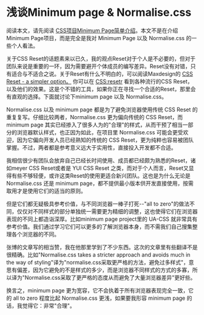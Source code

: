 # 浅谈Minimum page & Normalise.css

阅读本文，请先阅读 [CSS项目Minimum Page简单介绍](http://www.zhangxinxu.com/wordpress/2011/09/css%E9%A1%B9%E7%9B%AEminimum-page%E7%AE%80%E5%8D%95%E4%BB%8B%E7%BB%8D/)。本文不是在介绍Minimum Page项目，而是完全是我对 Minimum Page 以及 Normalise.css 的一些个人看法。

关于CSS Reset的话题素来以已久，我的观点Reset对于个人是不必要的，但对于团队来说是重要的一环，因为需要避开个体成员的编写差异。Reset没有对错，只有适合与不适合之说。关于Reset有什么不明白的，可以阅读Maxdesign的 [CSS Reset - a simpler option。](http://www.maxdesign.com.au/articles/css-reset/)
你可以在 [CSS:resetr](http://cssresetr.com/) 看到各种流行的CSS Reset，以及他们的效果。这是个不错的工具，如果你正在寻找一个合适的Reset，那里会有直观的选择。下面就讨论下minimum page 以及 Normalise.css。

Normalise.css 以及 minimum page 都是为了避免浏览器使用传统 CSS Reset 的重复复写。仔细比较两者，Normalise.css 更为偏向传统的 CSS Reset，而 minimum page 其实已经掺入了很多人为的"合理"的样式，从而干预了相当一部分的浏览器默认样式，也正因为如此，在项目里 Normalise.css 可能会更受欢迎，因为它偏向开发人员已经熟知的传统的 CSS Reset，更为纯粹也容易被团队掌握。不过，两者都是参考意义远大于实用性，直接投入开发都不合适。

我相信很少有团队会放弃自己已经长时间使用、成员都已经颇为熟悉的Reset，诸如meyer CSS Reset或者是 YUI CSS Reset 之类，而对于个人而言，Reset又显得有些不够轻便，或许这类Reset的使用更适合新兴团队。这也是为什么无论是 Normalise.css 还是 minimum page，都不提供最小版本供开发直接使用，按需取用才是使用它们的适当的原则。

但是它们都无疑极具参考价值，与不同浏览器一棒子打死--"all to zero"的做法不同，仅仅对不同样式的部分单独统一需要更为精细的调整，这也使得它们在浏览器表现的不同上都造诣深厚。比如minimum page project里的 UA-CSS 就非常具有参考价值。我们通过学习它们可以更多的了解浏览器本身，而不需我们自己搜集整理各个浏览器的不同。

张博的文章写的相当赞，我在他那里学到了不少东西。这次的文章里有些翻译不是很精确。比如"Normalise.css takes a stricter approach and avoids much in the way of styling"译为"normalise.css采取更严格的方法，避免过多样式"，意思有偏差，因为它避免的不是样式的多少，而是浏览器不同样式的方式的多寡，所以译为"Normalise.css采取了更严格的态度从而避免了大量浏览器差异"更好些。

换言之，minimum page 更为宽容，它不会执着于所有浏览器表现完全一致，它的 all to zero 程度比起 Normalise.css 更浅，如果要我形容 minimum page 的话，我觉得它：非常"合理"。